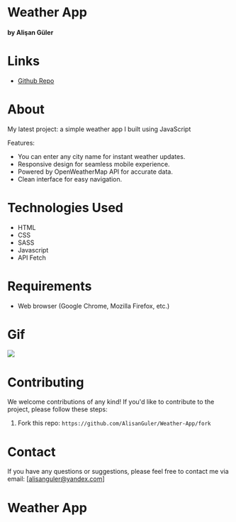 # Weather App #

#### by Alişan Güler


# Links

- [Github Repo](https://github.com/AlisanGuler/Weather-App)

# About

 My latest project: a simple weather app I built using JavaScript

Features:
- You can enter any city name for instant weather updates.
- Responsive design for seamless mobile experience.
- Powered by OpenWeatherMap API for accurate data.
- Clean interface for easy navigation.

# Technologies Used

- HTML
- CSS
- SASS
- Javascript
- API Fetch

# Requirements

- Web browser (Google Chrome, Mozilla Firefox, etc.)

# Gif

<img src="/weather.gif" max-width="100%" height="auto" >


# Contributing

We welcome contributions of any kind! If you'd like to contribute to the project, please follow these steps:

1. Fork this repo: `https://github.com/AlisanGuler/Weather-App/fork`

# Contact

If you have any questions or suggestions, please feel free to contact me via email: [alisanguler@yandex.com]

# Weather App